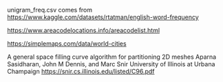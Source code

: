 unigram_freq.csv
comes from https://www.kaggle.com/datasets/rtatman/english-word-frequency

https://www.areacodelocations.info/areacodelist.html

https://simplemaps.com/data/world-cities

A general space filling curve algorithm for partitioning 2D meshes
Aparna Sasidharan, John M Dennis, and Marc Snir
University of Illinois at Urbana Champaign
https://snir.cs.illinois.edu/listed/C96.pdf